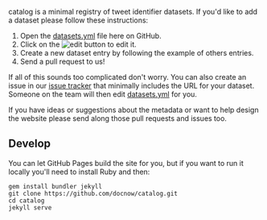 catalog is a minimal registry of tweet identifier datasets. If you'd like to add
a dataset please follow these instructions:

1. Open the [datasets.yml] file here on GitHub.
2. Click on the ![edit button] to edit it.
3. Create a new dataset entry by following the example of others entries.
4. Send a pull request to us!

If all of this sounds too complicated don't worry. You can also create an
issue in our [issue tracker] that minimally includes the URL for your dataset.
Someone on the team will then edit [datasets.yml] for you.

If you have ideas or suggestions about the metadata or want to help design the 
website please send along those pull requests and issues too.

## Develop

You can let GitHub Pages build the site for you, but if you want to run it
locally you'll need to install Ruby and then:

```
gem install bundler jekyll
git clone https://github.com/docnow/catalog.git
cd catalog
jekyll serve
```

[datasets.yml]: https://github.com/DocNow/catalog/blob/master/_data/datasets.yml
[issue tracker]: https://github.com/DocNow/catalog/issues
[edit button]: https://raw.githubusercontent.com/DocNow/catalog/master/images/edit.png

